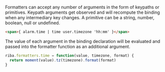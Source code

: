 Formatters can accept any number of arguments in the form of keypaths or primitives. Keypath arguments get observed and will recompute the binding when any intermediary key changes. A primitive can be a string, number, boolean, null or undefined.

```html
<span>{ alarm.time | time user.timezone 'hh:mm' }</span>
```

The value of each argument in the binding declaration will be evaluated and passed into the formatter function as an additional argument.

```javascript
riba.formatters.time = function(value, timezone, format) {
  return moment(value).tz(timezone).format(format)
}
```
